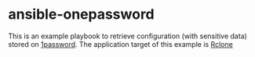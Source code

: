 # ansible-onepassword

This is an example playbook to retrieve configuration (with sensitive data) stored on  [1password](https://1password.com/).
The application target of this example is [Rclone](https://rclone.org/)
